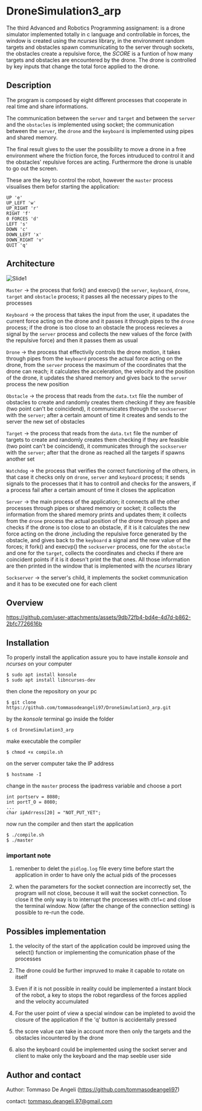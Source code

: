 # DroneSimulation3_arp
The third Advanced and Robotics Programming assignament:  is a drone simulator implemented totally in c language and controllable in forces, the window is created using the *ncurses* library, in the environment random targets and obstacles spawn communicating to the server through sockets, the obstacles create a repulsive force, the *SCORE* is a funtion of how many targets and obstacles are encountered by the drone. The drone is controlled by key inputs that change the total force applied to the drone.

## Description
The program is composed by eight different processes that cooperate in real time and share informations.

The communication between the `server` and `target` and between the `server` and the `obstacles` is implemented using socket; the communication between the `server`, the `drone` and the `keyboard` is implemented using pipes and shared memory.


The final result gives to the user the possibility to move a drone in a free environment where the friction force, the forces intruduced to control it and the obstacles' repulsive forces are acting.
Furthermore the drone is unable to go out the screen.

These are the key to control the robot, however the `master` process visualises them befor starting the application:
```
UP 'e'
UP_LEFT 'w'
UP_RIGHT 'r'
RIGHT 'f'
0 FORCES 'd'
LEFT 's'
DOWN 'c'
DOWN_LEFT 'x'
DOWN_RIGHT 'v'
QUIT 'q'
```

## Architecture
![Slide1](https://github.com/user-attachments/assets/3e290ee5-54ef-4db2-9330-0a696b99898f)

`Master` -> the process that fork() and execvp() the `server`, `keyboard`, `drone`, `target` and `obstacle` process; it passes all the necessary pipes to the processes

`Keyboard` -> the process that takes the input from the user, it upadates the current force acting on the drone and it passes it through pipes to the `drone` process; if the drone is too close to an obstacle the process recieves a signal by the `server` process and collects the new values of the force (with the repulsive force) and then it passes them as usual

`Drone` -> the process that effectivily controls the drone motion, it takes through pipes from the `keyboard` process the actual force acting on the drone, from the `server` process the maximum of the coordinates that the drone can reach; it calculates the acceleration, the velocity and the position of the drone, it updates the shared memory and gives back to the `server` process the new position

`Obstacle` -> the process that reads from the `data.txt` file the number of obstacles to create and randomly creates them checking if they are feasible (two point can't be coincidend), it communicates through the `sockserver` with the `server`; after a certain amount of time it creates and sends to the server the new set of obstacles

`Target` -> the process that reads from the `data.txt` file the number of targets to create and randomly creates them checking if they are feasible (two point can't be coincidend), it communicates through the `sockserver` with the `server`; after that the drone as reached all the targets if spawns another set

`Watchdog` -> the process that verifies the correct functioning of the others, in that case it checks only on `drone`, `server` and `keyboard` process; it sends signals to the processes that it has to controll and checks for the answers, if a process fail after a certain amount of time it closes the application

`Server` -> the main process of the application; it connects all the other processes through pipes or shared memory or socket; it collects the information from the shared memory prints and updates them; it collects from the `drone` process the actual position of the drone through pipes and checks if the drone is too close to an obstacle, if it is it calculates the new force acting on the drone ,including the repulsive force generated by the obstacle, and gives back to the `keyboard` a signal and the new value of the forces; it fork() and execvp() the `sockserver` process, one for the `obstacle` and one for the `target`, collects the coordinates and checks if there are coincident points if it is it doesn't print the that ones. All those information are then printed in the window that is implemented with the *ncurses* library

`Sockserver` -> the server's child, it implements the socket communication and it has to be executed one for each client

## Overview

https://github.com/user-attachments/assets/9db72fb4-bd4e-4d7d-b862-2bfc7726616b

## Installation
To properly install the application assure you to have installe *konsole* and *ncurses* on your computer
```
$ sudo apt install konsole
$ sudo apt install libncurses-dev
```

then clone the repository on your pc
```
$ git clone https://github.com/tommasodeangeli97/DroneSimulation3_arp.git
```

by the *konsole* terminal go inside the folder
```
$ cd DroneSimulation3_arp
```

make executable the compiler
```
$ chmod +x compile.sh
```

on the server computer take the IP address
```
$ hostname -I
```

change in the `master` process the ipadrress variable and choose a port
```
int portserv = 8080;
int portT_O = 8080;
...
char ipAdrress[20] = "NOT_PUT_YET";
```

now run the compiler and then start the application
```
$ ./compile.sh
$ ./master
```

### important note
1. remenber to delet the `pidlog.log` file every time before start the application in order to have only the actual pids of the processes

2. when the parameters for the socket connection are incorrectly set, the program will not close, becouse it will wait the socket connection. To close it the only way is to interrupt the processes with ctrl+c and close the terminal window. Now (after the change of the connection setting) is possible to re-run the code.

## Possibles implementation
1. the velocity of the start of the application could be improved using the select() function or implementing the comunication phase of the processes

2. The drone could be further impruved to make it capable to rotate on itself

3. Even if it is not possible in reality could be implemented a instant block of the robot, a key to stops the robot regardless of the forces applied and the velocity accumulated

4. For the user point of view a special window can be impleted to avoid the closure of the application if the 'q' button is accidentally pressed

5. the score value can take in account more then only the targets and the obstacles incountered by the drone

6. also the keyboard could be implemented using the socket server and client to make only the keyboard and the map seeble user side

## Author and contact
Author: Tommaso De Angeli (https://github.com/tommasodeangeli97)

contact: tommaso.deangeli.97@gmail.com
